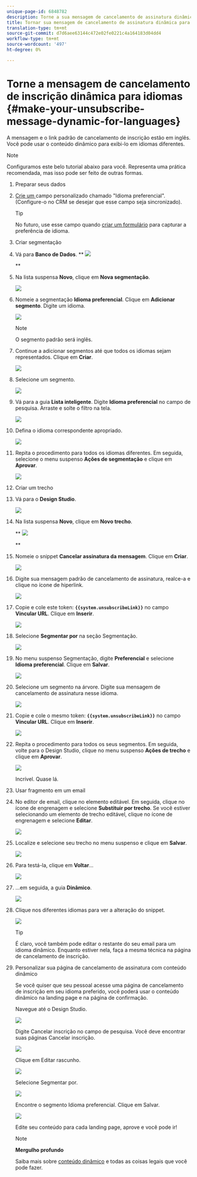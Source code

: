 ```yaml
---
unique-page-id: 6848782
description: Torne a sua mensagem de cancelamento de assinatura dinâmica para idiomas - documentos de marketing - documentação do produto
title: Tornar sua mensagem de cancelamento de assinatura dinâmica para idiomas
translation-type: tm+mt
source-git-commit: d7d6aee63144c472e02fe0221c4a164183d04dd4
workflow-type: tm+mt
source-wordcount: '497'
ht-degree: 0%

---
```



# Torne a mensagem de cancelamento de inscrição dinâmica para idiomas {#make-your-unsubscribe-message-dynamic-for-languages}

A mensagem e o link padrão de cancelamento de inscrição estão em inglês. Você pode usar o conteúdo dinâmico para exibi-lo em idiomas diferentes.

>[!NOTE]
>
>Configuramos este belo tutorial abaixo para você. Representa uma prática recomendada, mas isso pode ser feito de outras formas.

1. Preparar seus dados
1. [Crie um ](../../../../product-docs/administration/field-management/create-a-custom-field-in-marketo.md)campo personalizado chamado &quot;Idioma preferencial&quot;. (Configure-o no CRM se desejar que esse campo seja sincronizado).

   >[!TIP]
   >
   >No futuro, use esse campo quando [criar um formulário](../../../../product-docs/demand-generation/forms/creating-a-form/create-a-form.md) para capturar a preferência de idioma.

1. Criar segmentação
1. Vá para **Banco de Dados**.
** ![](assets/db.png)

   **

1. Na lista suspensa **Novo**, clique em **Nova segmentação**.

   ![](assets/two.png)

1. Nomeie a segmentação **Idioma preferencial**. Clique em **Adicionar segmento**. Digite um idioma.

   ![](assets/image2015-3-9-8-3a33-3a44.png)

   >[!NOTE]
   >
   >O segmento padrão será inglês.

1. Continue a adicionar segmentos até que todos os idiomas sejam representados. Clique em **Criar**.

   ![](assets/image2015-3-9-8-3a38-3a5.png)

1. Selecione um segmento.

   ![](assets/image2015-3-9-8-3a38-3a17.png)

1. Vá para a guia **Lista inteligente**. Digite **Idioma preferencial** no campo de pesquisa. Arraste e solte o filtro na tela.

   ![](assets/six.png)

1. Defina o idioma correspondente apropriado.

   ![](assets/seven.png)

1. Repita o procedimento para todos os idiomas diferentes. Em seguida, selecione o menu suspenso **Ações de segmentação** e clique em **Aprovar**.

   ![](assets/image2015-3-9-8-3a39-3a36.png)

1. Criar um trecho
1. Vá para o **Design Studio**.

   ![](assets/ds.png)

1. Na lista suspensa **Novo**, clique em **Novo trecho**.

   ** ![](assets/ten.png)

   **

1. Nomeie o snippet **Cancelar assinatura da mensagem**. Clique em **Criar**.

   ![](assets/image2015-3-9-8-3a40-3a54.png)

1. Digite sua mensagem padrão de cancelamento de assinatura, realce-a e clique no ícone de hiperlink.

   ![](assets/image2015-3-9-8-3a41-3a47.png)

1. Copie e cole este token: **`{{system.unsubscribeLink}}`** no campo **Vincular URL**. Clique em **Inserir**.

   ![](assets/image2015-3-9-8-3a43-3a17.png)

1. Selecione **Segmentar por** na seção Segmentação.

   ![](assets/image2015-3-9-8-3a44-3a16.png)

1. No menu suspenso Segmentação, digite **Preferencial** e selecione **Idioma preferencial**. Clique em **Salvar**.

   ![](assets/image2015-3-9-8-3a44-3a32.png)

1. Selecione um segmento na árvore. Digite sua mensagem de cancelamento de assinatura nesse idioma.

   ![](assets/image2015-3-9-8-3a45-3a43.png)

1. Copie e cole o mesmo token: **`{{system.unsubscribeLink}}`** no campo **Vincular URL**. Clique em **Inserir**.

   ![](assets/image2015-3-9-8-3a47-3a4.png)

1. Repita o procedimento para todos os seus segmentos. Em seguida, volte para o Design Studio, clique no menu suspenso **Ações de trecho** e clique em **Aprovar**.

   ![](assets/image2015-3-9-8-3a47-3a34.png)

   Incrível. Quase lá.

1. Usar fragmento em um email
1. No editor de email, clique no elemento editável. Em seguida, clique no ícone de engrenagem e selecione **Substituir por trecho**. Se você estiver selecionando um elemento de trecho editável, clique no ícone de engrenagem e selecione **Editar**.

   ![](assets/4.1.png)

1. Localize e selecione seu trecho no menu suspenso e clique em **Salvar**.

   ![](assets/image2015-3-9-8-3a50-3a16.png)

1. Para testá-la, clique em **Voltar**...

   ![](assets/4.3.png)

1. ...em seguida, a guia **Dinâmico**.

   ![](assets/4.4.png)

1. Clique nos diferentes idiomas para ver a alteração do snippet.

   ![](assets/4.5.png)

   >[!TIP]
   >
   >É claro, você também pode editar o restante do seu email para um idioma dinâmico. Enquanto estiver nela, faça a mesma técnica na página de cancelamento de inscrição.

1. Personalizar sua página de cancelamento de assinatura com conteúdo dinâmico

   Se você quiser que seu pessoal acesse uma página de cancelamento de inscrição em seu idioma preferido, você poderá usar o conteúdo dinâmico na landing page e na página de confirmação.

   Navegue até o Design Studio.

   ![](assets/ds.png)

   Digite Cancelar inscrição no campo de pesquisa. Você deve encontrar suas páginas Cancelar inscrição.

   ![](assets/image2015-3-9-8-3a51-3a53.png)

   Clique em Editar rascunho.

   ![](assets/image2015-3-9-8-3a52-3a23.png)

   Selecione Segmentar por.

   ![](assets/image2015-3-9-8-3a52-3a57.png)

   Encontre o segmento Idioma preferencial. Clique em Salvar.

   ![](assets/image2015-3-9-8-3a53-3a54.png)

   Edite seu conteúdo para cada landing page, aprove e você pode ir!

   >[!NOTE]
   >
   >**Mergulho profundo**
   >
   >
   >Saiba mais sobre [conteúdo dinâmico](../../../../product-docs/personalization/segmentation-and-snippets/segmentation/understanding-dynamic-content.md) e todas as coisas legais que você pode fazer.

